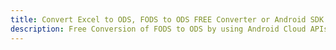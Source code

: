 ---title: Convert Excel to ODS, FODS to ODS FREE Converter or Android SDKdescription: Free Conversion of FODS to ODS by using Android Cloud APIs & SDKs. Also Create, Edit & Render Microsoft Excel, CSV and SpreadsheetML worksheets or spreadsheet in the Cloud.---